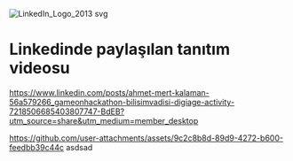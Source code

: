 ![LinkedIn_Logo_2013 svg](https://github.com/user-attachments/assets/b25fb5a5-8fde-494d-a8e0-bd9d11f5fe3e)

# Linkedinde paylaşılan tanıtım videosu

https://www.linkedin.com/posts/ahmet-mert-kalaman-56a579266_gameonhackathon-bilisimvadisi-digiage-activity-7218506685403807747-BdEB?utm_source=share&utm_medium=member_desktop

https://github.com/user-attachments/assets/9c2c8b8d-89d9-4272-b600-feedbb39c44c
asdsad
